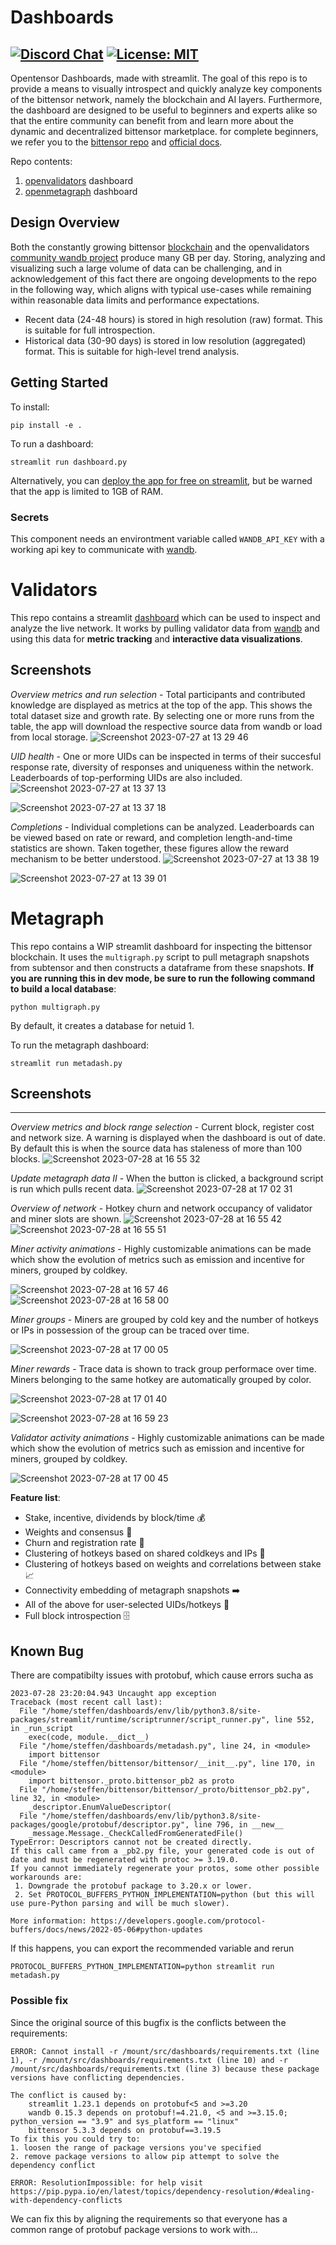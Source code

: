 
<div align="left">

# **Dashboards** <!-- omit in toc -->
[![Discord Chat](https://img.shields.io/discord/308323056592486420.svg)](https://discord.gg/realbittensor)
[![License: MIT](https://img.shields.io/badge/License-MIT-yellow.svg)](https://opensource.org/licenses/MIT) 
---
Opentensor Dashboards, made with streamlit. The goal of this repo is to provide a means to visually introspect and quickly analyze key components of the bittensor network, namely the blockchain and AI layers. Furthermore, the dashboard are designed to be useful to beginners and experts alike so that the entire community can benefit from and learn more about the dynamic and decentralized bittensor marketplace. for complete beginners, we refer you to the [bittensor repo](https://github.com/opentensor/bittensor) and [official docs](https://bittensor.com/documentation/intro/index).

Repo contents:
1. [openvalidators](#validators) dashboard
2. [openmetagraph](#metagraph) dashboard

## Design Overview

Both the constantly growing bittensor [blockchain](https://polkadot.js.org/apps/#/chainstate) and the openvalidators [community wandb project](https://wandb.ai/opentensor-dev/openvalidators?workspace=default) produce many GB per day.  Storing, analyzing and visualizing such a large volume of data can be challenging, and in acknowledgement of this fact there are ongoing developments to the repo in the following way, which aligns with typical use-cases while remaining within reasonable data limits and performance expectations.

- Recent data (24-48 hours) is stored in high resolution (raw) format. This is suitable for full introspection.
- Historical data (30-90 days) is stored in low resolution (aggregated) format. This is suitable for high-level trend analysis.

## Getting Started

To install:
```
pip install -e .
```

To run a dashboard:
```
streamlit run dashboard.py
```
Alternatively, you can [deploy the app for free on streamlit](https://blog.streamlit.io/host-your-streamlit-app-for-free/), but be warned that the app is limited to 1GB of RAM.

### Secrets
This component needs an environtment variable called `WANDB_API_KEY` with a working api key to communicate with [wandb](https://docs.wandb.ai/).

# Validators
This repo contains a streamlit [dashboard]([url](https://opendashboard-v110.streamlit.app/)) which can be used to inspect and analyze the live network. It works by pulling validator data from [wandb](https://wandb.ai/opentensor-dev/openvalidators?workspace=default) and using this data for **metric tracking** and **interactive data visualizations**.

## Screenshots

*Overview metrics and run selection* - Total participants and contributed knowledge are displayed as metrics at the top of the app. This shows the total dataset size and growth rate. By selecting one or more runs from the table, the app will download the respective source data from wandb or load from local storage.
![Screenshot 2023-07-27 at 13 29 46](https://github.com/opentensor/dashboards/assets/6709103/f54b963e-b0c7-4333-be8c-800743ecf220)


*UID health* - One or more UIDs can be inspected in terms of their succesful response rate, diversity of responses and uniqueness within the network. Leaderboards of top-performing UIDs are also included.
![Screenshot 2023-07-27 at 13 37 13](https://github.com/opentensor/dashboards/assets/6709103/e5b230f2-a21d-4e3e-9767-c787ec06944a)

![Screenshot 2023-07-27 at 13 37 18](https://github.com/opentensor/dashboards/assets/6709103/3b8cfe30-14a6-4493-adda-41c4f82c1025)

*Completions* - Individual completions can be analyzed. Leaderboards can be viewed based on rate or reward, and completion length-and-time statistics are shown. Taken together, these figures allow the reward mechanism to be better understood.
![Screenshot 2023-07-27 at 13 38 19](https://github.com/opentensor/dashboards/assets/6709103/fa7f8f60-425e-4963-98a7-f8bd3641c3dc)

![Screenshot 2023-07-27 at 13 39 01](https://github.com/opentensor/dashboards/assets/6709103/968253ad-b869-46c7-adef-bdefc5ccfc33)


# Metagraph
This repo contains a WIP streamlit dashboard for inspecting the bittensor blockchain. It uses the `multigraph.py` script to pull metagraph snapshots from subtensor and then constructs a dataframe from these snapshots. **If you are running this in dev mode, be sure to run the following command to build a local database**:

```
python multigraph.py
```
By default, it creates a database for netuid 1.


To run the metagraph dashboard:
```
streamlit run metadash.py
```

## Screenshots

------
*Overview metrics and block range selection* - Current block, register cost and network size. A warning is displayed when the dashboard is out of date. By default this is when the source data has staleness of more than 100 blocks.
![Screenshot 2023-07-28 at 16 55 32](https://github.com/opentensor/dashboards/assets/6709103/9844a123-4021-4551-b85f-2690431b9c6c)


*Update metagraph data II* - When the button is clicked, a background script is run which pulls recent data. 
![Screenshot 2023-07-28 at 17 02 31](https://github.com/opentensor/dashboards/assets/6709103/6184b215-9d33-4e1e-8f49-4d868ce2e3df)


*Overview of network* - Hotkey churn and network occupancy of validator and miner slots are shown.
![Screenshot 2023-07-28 at 16 55 42](https://github.com/opentensor/dashboards/assets/6709103/2b8e0e20-936f-4065-979e-c60fc3a8f75a)
![Screenshot 2023-07-28 at 16 55 51](https://github.com/opentensor/dashboards/assets/6709103/62873107-9fb9-4433-9f2d-29b59c5c8a75)

*Miner activity animations* - Highly customizable animations can be made which show the evolution of metrics such as emission and incentive for miners, grouped by coldkey.

![Screenshot 2023-07-28 at 16 57 46](https://github.com/opentensor/dashboards/assets/6709103/590af29c-3aaf-4cf6-976b-20f959568935)
![Screenshot 2023-07-28 at 16 58 00](https://github.com/opentensor/dashboards/assets/6709103/6bf98869-8ab8-42c7-a12a-26408c88889e)

*Miner groups* - Miners are grouped by cold key and the number of hotkeys or IPs in possession of the group can be traced over time.

![Screenshot 2023-07-28 at 17 00 05](https://github.com/opentensor/dashboards/assets/6709103/4f685532-08d2-4122-bd07-36e81c772f87)

*Miner rewards* - Trace data is shown to track group performace over time. Miners belonging to the same hotkey are automatically grouped by color.

![Screenshot 2023-07-28 at 17 01 40](https://github.com/opentensor/dashboards/assets/6709103/4e18635d-3469-4dce-8cd0-7ecdbf3b4398)

![Screenshot 2023-07-28 at 16 59 23](https://github.com/opentensor/dashboards/assets/6709103/80d5c1a1-4fca-4280-ad10-3a82f5b4b54b)

*Validator activity animations* - Highly customizable animations can be made which show the evolution of metrics such as emission and incentive for miners, grouped by coldkey.

![Screenshot 2023-07-28 at 17 00 45](https://github.com/opentensor/dashboards/assets/6709103/5f0e5742-d003-4caf-97f7-84c02c975518)



**Feature list**:
- Stake, incentive, dividends by block/time 💰
- Weights and consensus 💪
- Churn and registration rate 🚦
- Clustering of hotkeys based on shared coldkeys and IPs 🥊
- Clustering of hotkeys based on weights and correlations between stake 📈
- Connectivity embedding of metagraph snapshots ➡️
- All of the above for user-selected UIDs/hotkeys 🧔
- Full block introspection 🗄️


## Known Bug

There are compatibilty issues with protobuf, which cause errors sucha as
```
2023-07-28 23:20:04.943 Uncaught app exception
Traceback (most recent call last):
  File "/home/steffen/dashboards/env/lib/python3.8/site-packages/streamlit/runtime/scriptrunner/script_runner.py", line 552, in _run_script
    exec(code, module.__dict__)
  File "/home/steffen/dashboards/metadash.py", line 24, in <module>
    import bittensor
  File "/home/steffen/bittensor/bittensor/__init__.py", line 170, in <module>
    import bittensor._proto.bittensor_pb2 as proto
  File "/home/steffen/bittensor/bittensor/_proto/bittensor_pb2.py", line 32, in <module>
    _descriptor.EnumValueDescriptor(
  File "/home/steffen/dashboards/env/lib/python3.8/site-packages/google/protobuf/descriptor.py", line 796, in __new__
    _message.Message._CheckCalledFromGeneratedFile()
TypeError: Descriptors cannot not be created directly.
If this call came from a _pb2.py file, your generated code is out of date and must be regenerated with protoc >= 3.19.0.
If you cannot immediately regenerate your protos, some other possible workarounds are:
 1. Downgrade the protobuf package to 3.20.x or lower.
 2. Set PROTOCOL_BUFFERS_PYTHON_IMPLEMENTATION=python (but this will use pure-Python parsing and will be much slower).

More information: https://developers.google.com/protocol-buffers/docs/news/2022-05-06#python-updates
```
If this happens, you can export the recommended variable and rerun
```
PROTOCOL_BUFFERS_PYTHON_IMPLEMENTATION=python streamlit run metadash.py
```

### Possible fix

Since the original source of this bugfix is the conflicts between the requirements:
```
ERROR: Cannot install -r /mount/src/dashboards/requirements.txt (line 1), -r /mount/src/dashboards/requirements.txt (line 10) and -r /mount/src/dashboards/requirements.txt (line 3) because these package versions have conflicting dependencies.

The conflict is caused by:
    streamlit 1.23.1 depends on protobuf<5 and >=3.20
    wandb 0.15.3 depends on protobuf!=4.21.0, <5 and >=3.15.0; python_version == "3.9" and sys_platform == "linux"
    bittensor 5.3.3 depends on protobuf==3.19.5
To fix this you could try to:
1. loosen the range of package versions you've specified
2. remove package versions to allow pip attempt to solve the dependency conflict

ERROR: ResolutionImpossible: for help visit https://pip.pypa.io/en/latest/topics/dependency-resolution/#dealing-with-dependency-conflicts
```

We can fix this by aligning the requirements so that everyone has a common range of protobuf package versions to work with...
